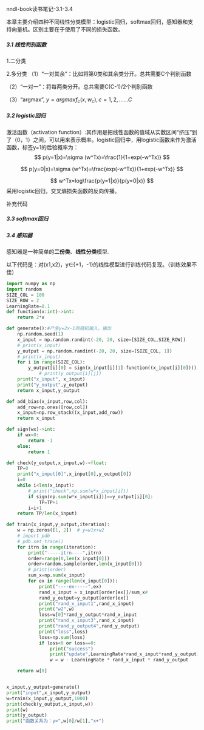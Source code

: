 nndl-book读书笔记-3.1-3.4

本章主要介绍四种不同线性分类模型：logistic回归，softmax回归，感知器和支持向量机。区别主要在于使用了不同的损失函数。

##### 3.1 线性判别函数

1.二分类

2.多分类
（1）“一对其余”：比如将第0类和其余类分开。总共需要C个判别函数

（2）“一对一”：将每两类分开。总共需要C(C-1)/2个判别函数

（3）“argmax”, $y=argmax f_c(x,w_c), c=1,2,......C​$

##### 3.2 logistic回归

激活函数（activation function）:其作用是把线性函数的值域从实数区间“挤压”到了（0，1）之间，可以用来表示概率。logistic回归中，用logistic函数来作为激活函数，标签y=1的后验概率为：
$$
p(y=1|x)=\sigma (w^Tx)=\frac{1}{1+exp(-w^Tx)}
$$

$$
p(y=0|x)=\sigma (w^Tx)=\frac{exp(-w^Tx)}{1+exp(-w^Tx)}
$$


$$
w^Tx=log\frac{p(y=1|x)}{p(y=0|x)}
$$
采用logistic回归，交叉熵损失函数的反向传播。

补充代码



##### 3.3 softmax回归

##### 3.4 感知器

感知器是一种简单的**二份类**、**线性分类**模型.

以下代码是：对(x1,x2)，y∈{+1，-1}的线性模型进行训练代码复现。（训练效果不佳）

```python
import numpy as np
import random
SIZE_COL = 100
SIZE_ROW = 2
LearningRate=0.1
def function(x:int)->int:
    return 2*x

def generate():#产生y=2x-1的随机输入，输出
    np.random.seed(1)
    x_input = np.random.randint(-20, 20, size=[SIZE_COL,SIZE_ROW])
    # print(x_input)
    y_output = np.random.randint(-20, 20, size=[SIZE_COL, 1])
    # print(x_input)
    for i in range(SIZE_COL):
        y_output[i][0] = sign(x_input[i][1]-function((x_input[i][0])))
            # print(y_output[i][j])
    print("x_input", x_input)
    print("y_output",y_output)
    return x_input,y_output

def add_bias(x_input,row,col):
    add_row=np.ones([row,col])
    x_input=np.row_stack((x_input,add_row))
    return x_input

def sign(wx)->int:
    if wx<0:
        return -1
    else:
        return 1

def check(y_output,x_input,w)->float:
    TP=0
    print("x_input[0]",x_input[0],y_output[0])
    i=0
    while i<len(x_input):
        # print("check",np.sum(w*x_input[i]))
        if sign(np.sum(w*x_input[i]))==y_output[i][0]:
            TP=TP+1
        i=i+1
    return TP/len(x_input)

def train(x_input,y_output,iteration):
    w = np.zeros([1, 2])  # y=w1x+w2
    # import pdb
    # pdb.set_trace()
    for itrn in range(iteration):
        print("-----itrn----",itrn)
        order=range(0,len(x_input[0]))
        order=random.sample(order,len(x_input[0]))
        # print(order)
        sum_x=np.sum(x_input)
        for ex in range(len(x_input[0])):
            print("----ex-----",ex)
            rand_x_input = x_input[order[ex]]/sum_x#
            rand_y_output=y_output[order[ex]]
            print("rand_x_input1",rand_x_input)
            print("w2",w)
            loss=w[0]*rand_y_output*rand_x_input
            print("rand_x_input3",rand_x_input)
            print("rand_y_output4",rand_y_output)
            print("loss",loss)
            loss=np.sum(loss)
            if loss<0 or loss==0:
                print("success")
                print("update",LearningRate*rand_x_input*rand_y_output)
                w = w - LearningRate * rand_x_input * rand_y_output

    return w[0]


x_input,y_output=generate()
print("input",x_input,y_output)
w=train(x_input,y_output,1000)
print(check(y_output,x_input,w))
print(w)
print(y_output)
print("函数关系为：y=",w[0]/w[1],"x+")

```

